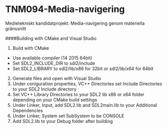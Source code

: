 # TNM094-Media-navigering
Medietekniskt kandidatprojekt: Media-navigering genom materiella gränssnitt




####Building with CMake and Visual Studio
1. Build with CMake 
  * Use available compiler (14 2015 64bit)
  * Set SDL2_INCLUDE_DIR to sdl2/include
  * Set SDL2_LIBRARY to sdl2/lib/x86 for 32bit or sdl2/lib/x64 for 64bit
2. Generate files and open with Visual Studio
3. Under coniguration properties, VC++ Directories set Include Directories to your SDL2 Include directory
4. Set VC++ Library Directories to your SDL2 lib x86 or x64 folder depending on your CMake build settings
5. Under Linker, Input, add SDL2.lib and SDL2main.lib to your Additional Dependencies 
6. Under Linker, System set SubSystem to be CONSOLE
7. Add SDL2.lib to your Debug folder after building

